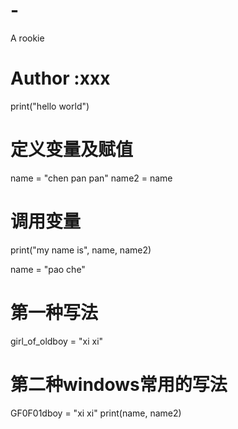 # -
A rookie
# Author :xxx
print("hello world")

# 定义变量及赋值
name = "chen pan pan"
name2 = name

# 调用变量
print("my name is", name, name2)

name = "pao che"
# 第一种写法
girl_of_oldboy = "xi xi"

# 第二种windows常用的写法
GF0F01dboy = "xi xi"
print(name, name2)

